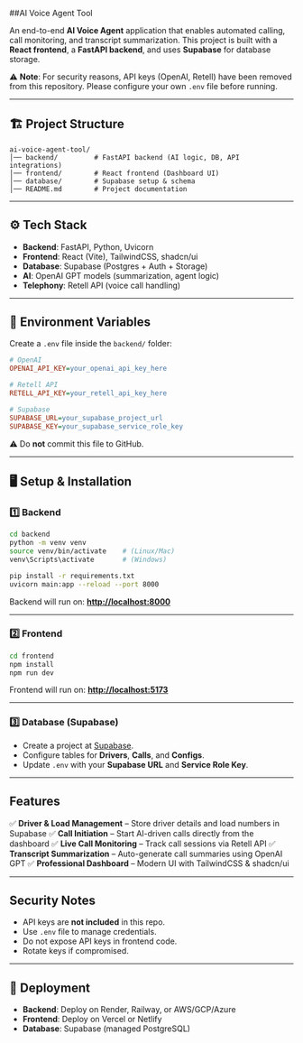 
##AI Voice Agent Tool

An end-to-end **AI Voice Agent** application that enables automated calling, call monitoring, and transcript summarization.
This project is built with a **React frontend**, a **FastAPI backend**, and uses **Supabase** for database storage.

⚠️ **Note**: For security reasons, API keys (OpenAI, Retell) have been removed from this repository. Please configure your own `.env` file before running.

---

## 🏗️ Project Structure

```
ai-voice-agent-tool/
│── backend/         # FastAPI backend (AI logic, DB, API integrations)
│── frontend/        # React frontend (Dashboard UI)
│── database/        # Supabase setup & schema
│── README.md        # Project documentation
```

---

## ⚙️ Tech Stack

* **Backend**: FastAPI, Python, Uvicorn
* **Frontend**: React (Vite), TailwindCSS, shadcn/ui
* **Database**: Supabase (Postgres + Auth + Storage)
* **AI**: OpenAI GPT models (summarization, agent logic)
* **Telephony**: Retell API (voice call handling)

---

## 🔑 Environment Variables

Create a `.env` file inside the `backend/` folder:

```ini
# OpenAI
OPENAI_API_KEY=your_openai_api_key_here

# Retell API
RETELL_API_KEY=your_retell_api_key_here

# Supabase
SUPABASE_URL=your_supabase_project_url
SUPABASE_KEY=your_supabase_service_role_key
```

⚠️ Do **not** commit this file to GitHub.

---

## 🖥️ Setup & Installation

### 1️⃣ Backend

```bash
cd backend
python -m venv venv
source venv/bin/activate    # (Linux/Mac)
venv\Scripts\activate       # (Windows)

pip install -r requirements.txt
uvicorn main:app --reload --port 8000
```

Backend will run on: **[http://localhost:8000](http://localhost:8000)**

---

### 2️⃣ Frontend

```bash
cd frontend
npm install
npm run dev
```

Frontend will run on: **[http://localhost:5173](http://localhost:5173)**

---

### 3️⃣ Database (Supabase)

* Create a project at [Supabase](https://supabase.com).
* Configure tables for **Drivers**, **Calls**, and **Configs**.
* Update `.env` with your **Supabase URL** and **Service Role Key**.

---

## Features

✅ **Driver & Load Management** – Store driver details and load numbers in Supabase
✅ **Call Initiation** – Start AI-driven calls directly from the dashboard
✅ **Live Call Monitoring** – Track call sessions via Retell API
✅ **Transcript Summarization** – Auto-generate call summaries using OpenAI GPT
✅ **Professional Dashboard** – Modern UI with TailwindCSS & shadcn/ui

---

## Security Notes

* API keys are **not included** in this repo.
* Use `.env` file to manage credentials.
* Do not expose API keys in frontend code.
* Rotate keys if compromised.

---

## 🚀 Deployment

* **Backend**: Deploy on Render, Railway, or AWS/GCP/Azure
* **Frontend**: Deploy on Vercel or Netlify
* **Database**: Supabase (managed PostgreSQL)
